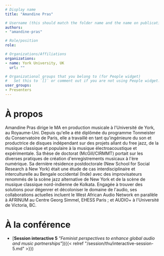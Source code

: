 ```yaml
---
# Display name
title: "Amandine Pras"

# Username (this should match the folder name and the name on publications)
authors:
- "amandine-pras"

# Role/position
role:

# Organizations/Affiliations
organizations:
- name: York University, UK
  url: ""

# Organizational groups that you belong to (for People widget)
#   Set this to `[]` or comment out if you are not using People widget.
user_groups:
- Presenters
---
```


# À propos

Amandine Pras dirige le MA en production musicale à l'Université de York, au Royaume-Uni. Depuis qu'elle a été diplômée du programme Tonmeister du Conservatoire de Paris, elle a travaillé en tant qu'ingénieure du son et productrice de disques indépendant sur des projets allant du free jazz, de la musique classique et populaire à la musique électroacoustique et expérimentale. Sa thèse de doctorat (McGill/CIRMMT) portait sur les diverses pratiques de création d'enregistrements musicaux à l'ère numérique. Sa dernière résidence postdoctorale (New School for Social Research à New York) était une étude de cas interdisciplinaire et interculturelle au Bengale occidental (Inde) avec des improvisateurs renommés de la scène jazz alternative de New York et de la scène de musique classique nord-indienne de Kolkata. Engagée à trouver des solutions pour dégenrer et décoloniser le domaine de l'audio, ses collaborations actuelles incluent le West African Audio Network en parallèle à AFRINUM au Centre Georg Simmel, EHESS Paris ; et AUDIO+ à l'Université de Victoria, BC.

<!-- Amandine Pras is leading the MA in Music Production at the University of York in the UK. Since graduating from the Tonmeister program at the Paris Conservatoire, she has worked as a freelance audio engineer and record producer on projects ranging from free jazz, classical and popular music, through to electroacoustic and experimental music. Her PhD thesis that she conducted at McGill and CIRMMT focused on the varied practices of creating musical recordings in the digital era. Also, her last postdoctoral project that she carried out at the New School for Social Research in New York was an interdisciplinary, cross-cultural case study in West Bengal (India) with renown improvisers from the New York alternative jazz scene and from the Kolkata North-Indian classical music scene. Committed to find solutions to de-gender and de-colonize the field of audio, Amandine has recently co-funded several international research partnerships, including the West African Audio Network in parallel to AFRINUM at Centre Georg Simmel, EHESS Paris; and AUDIO+ at the University of Victoria, BC (with CIRMMT as partner).  -->



# À la conférence

- [**Session interactive 5** *"Feminist perspectives to enhance global audio and music partnerships"*]({{< relref "/session/thu/interactive-session-5.md" >}})